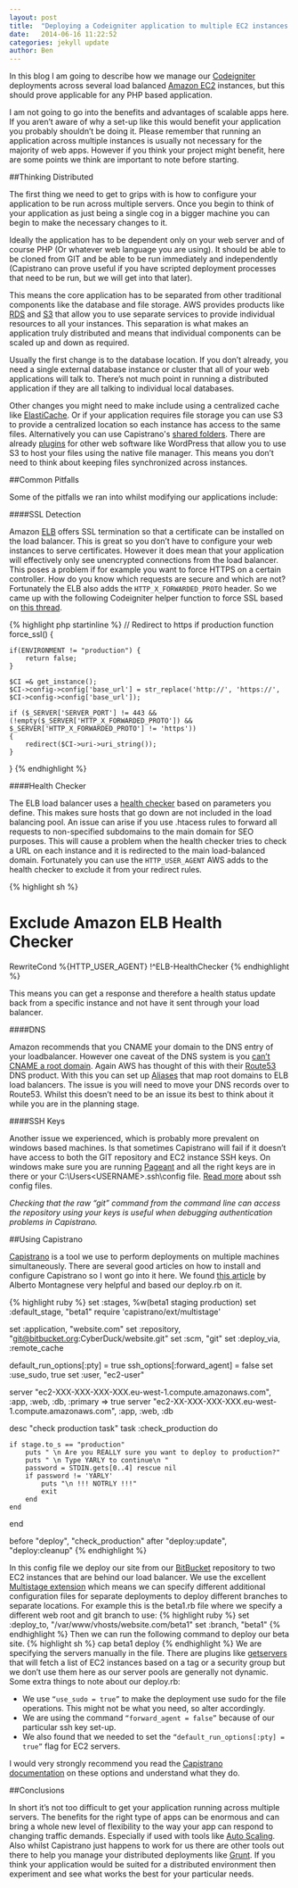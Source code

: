 ```yaml
---
layout: post
title:  "Deploying a Codeigniter application to multiple EC2 instances with Capistrano"
date:   2014-06-16 11:22:52
categories: jekyll update
author: Ben
---
```


In this blog I am going to describe how we manage our [Codeigniter](http://ellislab.com/codeigniter) deployments across several load balanced [Amazon EC2](http://aws.amazon.com/ec2/) instances, but this should prove applicable for any PHP based application.

I am not going to go into the benefits and advantages of scalable apps here. If you aren’t aware of why a set-up like this would benefit your application you probably shouldn’t be doing it. Please remember that running an application across multiple instances is usually not necessary for the majority of web apps. However if you think your project might benefit, here are some points we think are important to note before starting.

##Thinking Distributed

The first thing we need to get to grips with is how to configure your application to be run across multiple servers. Once you begin to think of your application as just being a single cog in a bigger machine you can begin to make the necessary changes to it.

Ideally the application has to be dependent only on your web server and of course PHP (Or whatever web language you are using). It should be able to be cloned from GIT and be able to be run immediately and independently (Capistrano can prove useful if you have scripted deployment processes that need to be run, but we will get into that later).

This means the core application has to be separated from other traditional components like the database and file storage. AWS provides products like [RDS](http://aws.amazon.com/rds/) and [S3](http://aws.amazon.com/s3/) that allow you to use separate services to provide individual resources to all your instances. This separation is what makes an application truly distributed and means that individual components can be scaled up and down as required.

Usually the first change is to the database location. If you don’t already, you need a single external database instance or cluster that all of your web applications will talk to. There’s not much point in running a distributed application if they are all talking to individual local databases.

Other changes you might need to make include using a centralized cache like [ElastiCache](http://aws.amazon.com/elasticache/). Or if your application requires file storage you can use S3 to provide a centralized location so each instance has access to the same files. Alternatively you can use Capistrano's [shared folders](http://stackoverflow.com/a/4648328/908257).
There are already [plugins](http://wordpress.org/plugins/amazon-s3-and-cloudfront/) for other web software like WordPress that allow you to use S3 to host your files using the native file manager. This means you don’t need to think about keeping files synchronized across instances.

##Common Pitfalls

Some of the pitfalls we ran into whilst modifying our applications include:

####SSL Detection

Amazon [ELB](http://aws.amazon.com/elasticloadbalancing/) offers SSL termination so that a certificate can be installed on the load balancer. This is great so you don’t have to configure your web instances to serve certificates. However it does mean that your application will effectively only see unencrypted connections from the load balancer. This poses a problem if for example you want to force HTTPS on a certain controller. How do you know which requests are secure and which are not?
Fortunately the ELB also adds the `HTTP_X_FORWARDED_PROTO` header. So we came up with the following Codeigniter helper function to force SSL based on [this thread](http://ellislab.com/forums/viewthread/83154/).

{% highlight php startinline %}
// Redirect to https if production
function force_ssl()
{

    if(ENVIRONMENT != "production") {
        return false;
    }

    $CI =& get_instance();
    $CI->config->config['base_url'] = str_replace('http://', 'https://', $CI->config->config['base_url']);

    if ($_SERVER['SERVER_PORT'] != 443 && (!empty($_SERVER['HTTP_X_FORWARDED_PROTO']) && $_SERVER['HTTP_X_FORWARDED_PROTO'] != 'https'))
    {
        redirect($CI->uri->uri_string());
    }

}
{% endhighlight %}

####Health Checker

The ELB load balancer uses a [health checker](http://docs.aws.amazon.com/ElasticLoadBalancing/latest/DeveloperGuide/ts-elb-healthcheck.html) based on parameters you define. This makes sure hosts that go down are not included in the load balancing pool. An issue can arise if you use .htacess rules to forward all requests to non-specified subdomains to the main domain for SEO purposes. This will cause a problem when the health checker tries to check a URL on each instance and it is redirected to the main load-balanced domain. Fortunately you can use the `HTTP_USER_AGENT` AWS adds to the health checker to exclude it from your redirect rules.

{% highlight sh %}
# Exclude Amazon ELB Health Checker
RewriteCond %{HTTP_USER_AGENT} !^ELB-HealthChecker
{% endhighlight %}

This means you can get a response and therefore a health status update back from a specific instance and not have it sent through your load balancer.

####DNS

Amazon recommends that you CNAME your domain to the DNS entry of your loadbalancer. However one caveat of the DNS system is you [can’t CNAME a root domain](http://serverfault.com/a/170200). Again AWS has thought of this with their [Route53](http://aws.amazon.com/route53/) DNS product. With this you can set up [Aliases](http://docs.aws.amazon.com/Route53/latest/DeveloperGuide/CreatingAliasRRSets.html) that map root domains to ELB load balancers. The issue is you will need to move your DNS records over to Route53. Whilst this doesn’t need to be an issue its best to think about it while you are in the planning stage.


####SSH Keys

Another issue we experienced, which is probably more prevalent on windows based machines. Is that sometimes Capistrano will fail if it doesn’t have access to both the GIT repository and EC2 instance SSH keys. On windows make sure you are running [Pageant](http://www.chiark.greenend.org.uk/~sgtatham/putty/download.html) and all the right keys are in there or your C:\Users\<USERNAME>\.ssh\config file. [Read more](http://nerderati.com/2011/03/simplify-your-life-with-an-ssh-config-file/) about ssh config files.

*Checking that the raw “git” command from the command line can access the repository using your keys is useful when debugging authentication problems in Capistrano.*

##Using Capistrano

[Capistrano](http://www.capistranorb.com/) is a tool we use to perform deployments on multiple machines simultaneously. There are several good articles on how to install and configure Capistrano so I wont go into it here. We found [this article](http://blog.grio.com/2012/07/how-to-deploy-your-web-app-to-amazon-ec2-using-capistrano.html) by Alberto Montagnese very helpful and based our deploy.rb on it.

{% highlight ruby %}
set :stages, %w(beta1 staging production)
set :default_stage, "beta1"
require 'capistrano/ext/multistage'

set :application, "website.com"
set :repository, "git@bitbucket.org:CyberDuck/website.git"
set :scm, "git"
set :deploy_via, :remote_cache

default_run_options[:pty] = true
ssh_options[:forward_agent] = false
set :use_sudo, true
set :user, "ec2-user"

server "ec2-XXX-XXX-XXX-XXX.eu-west-1.compute.amazonaws.com", :app, :web, :db, :primary => true
server "ec2-XX-XXX-XXX-XXX.eu-west-1.compute.amazonaws.com", :app, :web, :db

desc "check production task"
task :check_production do

    if stage.to_s == "production"
        puts " \n Are you REALLY sure you want to deploy to production?"
        puts " \n Type YARLY to continue\n "
        password = STDIN.gets[0..4] rescue nil
        if password != 'YARLY'
            puts "\n !!! NOTRLY !!!"
            exit
        end
    end
end

before "deploy", "check_production"
after "deploy:update", "deploy:cleanup"
{% endhighlight %}

In this config file we deploy our site from our [BitBucket](https://bitbucket.org/) repository to two EC2 instances that are behind our load balancer. We use the excellent [Multistage extension](https://github.com/capistrano/capistrano/wiki/2.x-Multistage-Extension) which means we can specify different additional configuration files for separate deployments to deploy different branches to separate locations.
For example this is the beta1.rb file where we specify a different web root and git branch to use:
{% highlight ruby %}
set :deploy_to, "/var/www/vhosts/website.com/beta1"
set :branch, "beta1"
{% endhighlight %}
Then we can run the following command to deploy our beta site.
{% highlight sh %}
cap beta1 deploy
{% endhighlight %}
We are specifying the servers manually in the file. There are plugins like [getservers](https://github.com/kryptek/capistrano-getservers) that will fetch a list of EC2 instances based on a tag or a security group but we don’t use them here as our server pools are generally not dynamic.
Some extra things to note about our deploy.rb:

* We use `“use_sudo = true”` to make the deployment use sudo for the file operations. This might not be what you need, so alter accordingly.
* We are using the command `“forward_agent = false”` because of our particular ssh key set-up.
* We also found that we needed to set the `“default_run_options[:pty] = true”` flag for EC2 servers.

I would very strongly recommend you read the [Capistrano documentation](https://github.com/capistrano/capistrano/wiki/2.x-Significant-Configuration-Variables) on these options and understand what they do.

##Conclusions

In short it’s not too difficult to get your application running across multiple servers. The benefits for the right type of apps can be enormous and can bring a whole new level of flexibility to the way your app can respond to changing traffic demands. Especially if used with tools like [Auto Scaling](http://aws.amazon.com/autoscaling/).
Also whilst Capistrano just happens to work for us there are other tools out there to help you manage your distributed deployments like [Grunt](http://gruntjs.com/). If you think your application would be suited for a distributed environment then experiment and see what works the best for your particular needs.
